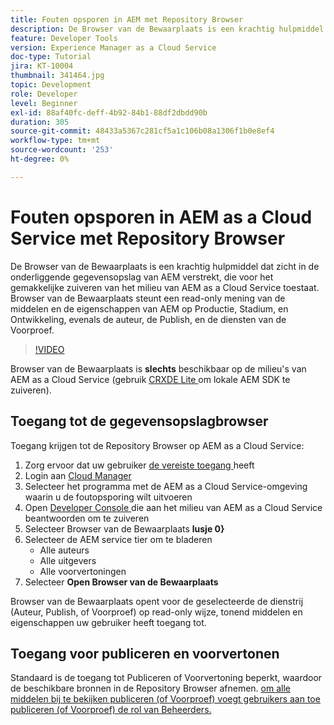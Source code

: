 ```yaml
---
title: Fouten opsporen in AEM met Repository Browser
description: De Browser van de Bewaarplaats is een krachtig hulpmiddel dat zicht in de onderliggende gegevensopslag van AEM verstrekt, die voor het gemakkelijke zuiveren van het milieu van AEM as a Cloud Service toestaat.
feature: Developer Tools
version: Experience Manager as a Cloud Service
doc-type: Tutorial
jira: KT-10004
thumbnail: 341464.jpg
topic: Development
role: Developer
level: Beginner
exl-id: 88af40fc-deff-4b92-84b1-88df2dbdd90b
duration: 305
source-git-commit: 48433a5367c281cf5a1c106b08a1306f1b0e8ef4
workflow-type: tm+mt
source-wordcount: '253'
ht-degree: 0%

---
```


# Fouten opsporen in AEM as a Cloud Service met Repository Browser

De Browser van de Bewaarplaats is een krachtig hulpmiddel dat zicht in de onderliggende gegevensopslag van AEM verstrekt, die voor het gemakkelijke zuiveren van het milieu van AEM as a Cloud Service toestaat. Browser van de Bewaarplaats steunt een read-only mening van de middelen en de eigenschappen van AEM op Productie, Stadium, en Ontwikkeling, evenals de auteur, de Publish, en de diensten van de Voorproef.

>[!VIDEO](https://video.tv.adobe.com/v/341464?quality=12&learn=on)

Browser van de Bewaarplaats is __slechts__ beschikbaar op de milieu&#39;s van AEM as a Cloud Service (gebruik [ CRXDE Lite ](../aem-sdk-local-quickstart/other-tools.md#crxde-lite) om lokale AEM SDK te zuiveren).

## Toegang tot de gegevensopslagbrowser

Toegang krijgen tot de Repository Browser op AEM as a Cloud Service:

1. Zorg ervoor dat uw gebruiker [ de vereiste toegang ](https://experienceleague.adobe.com/docs/experience-manager-cloud-service/content/implementing/developer-tools/repository-browser.html#access-prerequisites) heeft
1. Login aan [ Cloud Manager ](https://my.cloudmanager.adobe.com)
1. Selecteer het programma met de AEM as a Cloud Service-omgeving waarin u de foutopsporing wilt uitvoeren
1. Open [ Developer Console ](./developer-console.md) die aan het milieu van AEM as a Cloud Service beantwoorden om te zuiveren
1. Selecteer Browser van de Bewaarplaats __lusje 0&rbrace;__
1. Selecteer de AEM service tier om te bladeren
   + Alle auteurs
   + Alle uitgevers
   + Alle voorvertoningen
1. Selecteer __Open Browser van de Bewaarplaats__

Browser van de Bewaarplaats opent voor de geselecteerde de dienstrij (Auteur, Publish, of Voorproef) op read-only wijze, tonend middelen en eigenschappen uw gebruiker heeft toegang tot.

## Toegang voor publiceren en voorvertonen

Standaard is de toegang tot Publiceren of Voorvertoning beperkt, waardoor de beschikbare bronnen in de Repository Browser afnemen. [ om alle middelen bij te bekijken publiceren (of Voorproef) voegt gebruikers aan toe publiceren (of Voorproef) de rol van Beheerders.](https://experienceleague.adobe.com/docs/experience-manager-cloud-service/content/implementing/developer-tools/repository-browser.html#navigate-the-hierarchy)
